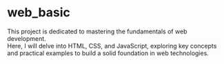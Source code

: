 # web_basic

This project is dedicated to mastering the fundamentals of web development.<br>
Here, I will delve into HTML, CSS, and JavaScript, exploring key concepts and practical examples to build a solid foundation in web technologies.

